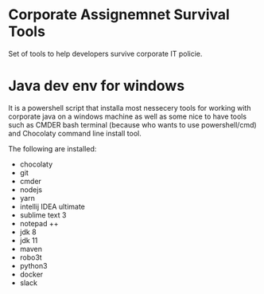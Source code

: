 # Corporate Assignemnet Survival Tools
Set of tools to help developers survive corporate IT policie.

# Java dev env for windows
It is a powershell script that installa most nessecery tools for working with corporate java on a windows machine as well as some nice to have tools such as CMDER bash terminal (because who wants to use powershell/cmd) and Chocolaty command line install tool.

The following are installed:
- chocolaty
- git
- cmder
- nodejs
- yarn
- intellij IDEA ultimate
- sublime text 3
- notepad ++
- jdk 8
- jdk 11
- maven
- robo3t
- python3
- docker
- slack
